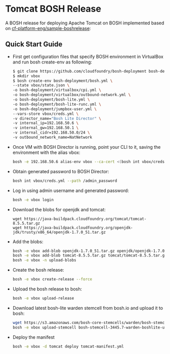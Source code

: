# Tomcat BOSH Release

A BOSH release for deploying Apache Tomcat on BOSH implemented based on [cf-platform-eng/sample-boshrelease](https://github.com/cf-platform-eng/sample-boshrelease):

## Quick Start Guide

* First get configuration files that specify BOSH environment in VirtualBox and run bosh create-env as following:

    ```bash
    $ git clone https://github.com/cloudfoundry/bosh-deployment bosh-deployment
    $ mkdir vbox
    $ bosh create-env bosh-deployment/bosh.yml \
    --state vbox/state.json \
    -o bosh-deployment/virtualbox/cpi.yml \
    -o bosh-deployment/virtualbox/outbound-network.yml \
    -o bosh-deployment/bosh-lite.yml \
    -o bosh-deployment/bosh-lite-runc.yml \
    -o bosh-deployment/jumpbox-user.yml \
    --vars-store vbox/creds.yml \
    -v director_name="Bosh Lite Director" \
    -v internal_ip=192.168.50.6 \
    -v internal_gw=192.168.50.1 \
    -v internal_cidr=192.168.50.0/24 \
    -v outbound_network_name=NatNetwork
    ```

* Once VM with BOSH Director is running, point your CLI to it, saving the environment with the alias vbox:

    ```bash
    bosh -e 192.168.50.6 alias-env vbox --ca-cert <(bosh int vbox/creds.yml --path /director_ssl/ca)
    ```

* Obtain generated password to BOSH Director:

    ```bash
    bosh int vbox/creds.yml --path /admin_password
    ```

* Log in using admin username and generated password:

    ```bash
    bosh -e vbox login
    ```

* Download the blobs for openjdk and tomcat:

    ```
    wget https://java-buildpack.cloudfoundry.org/tomcat/tomcat-8.5.5.tar.gz
    wget https://java-buildpack.cloudfoundry.org/openjdk-jdk/trusty/x86_64/openjdk-1.7.0_51.tar.gz
    ```

* Add the blobs:

    ```bash
    bosh -e vbox add-blob openjdk-1.7.0_51.tar.gz openjdk/openjdk-1.7.0_51.tar.gz
    bosh -e vbox add-blob tomcat-8.5.5.tar.gz tomcat/tomcat-8.5.5.tar.gz
    bosh -e vbox -n upload-blobs
    ```

* Create the bosh release:

    ```bash
    bosh -e vbox create-release --force
    ```

* Upload the bosh release to bosh:

    ```bash
    bosh -e vbox upload-release
    ```

* Download latest bosh-lite warden stemcell from bosh.io and upload it to bosh:
    
    ```bash
    wget https://s3.amazonaws.com/bosh-core-stemcells/warden/bosh-stemcell-3445.7-warden-boshlite-ubuntu-trusty-go_agent.tgz
    bosh -e vbox upload-stemcell bosh-stemcell-3445.7-warden-boshlite-ubuntu-trusty-go_agent.tgz
    ```

* Deploy the manifest

    ```bash
    bosh -e vbox -d tomcat deploy tomcat-manifest.yml
    ```
